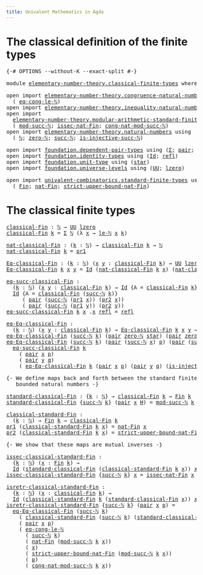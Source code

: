 ```yaml
---
title: Univalent Mathematics in Agda
---
```


# The classical definition of the finite types

<pre class="Agda"><a id="103" class="Symbol">{-#</a> <a id="107" class="Keyword">OPTIONS</a> <a id="115" class="Pragma">--without-K</a> <a id="127" class="Pragma">--exact-split</a> <a id="141" class="Symbol">#-}</a>

<a id="146" class="Keyword">module</a> <a id="153" href="elementary-number-theory.classical-finite-types.html" class="Module">elementary-number-theory.classical-finite-types</a> <a id="201" class="Keyword">where</a>

<a id="208" class="Keyword">open</a> <a id="213" class="Keyword">import</a> <a id="220" href="elementary-number-theory.congruence-natural-numbers.html" class="Module">elementary-number-theory.congruence-natural-numbers</a> <a id="272" class="Keyword">using</a>
  <a id="280" class="Symbol">(</a> <a id="282" href="elementary-number-theory.congruence-natural-numbers.html#4336" class="Function">eq-cong-le-ℕ</a><a id="294" class="Symbol">)</a>
<a id="296" class="Keyword">open</a> <a id="301" class="Keyword">import</a> <a id="308" href="elementary-number-theory.inequality-natural-numbers.html" class="Module">elementary-number-theory.inequality-natural-numbers</a> <a id="360" class="Keyword">using</a> <a id="366" class="Symbol">(</a><a id="367" href="elementary-number-theory.inequality-natural-numbers.html#9976" class="Function">le-ℕ</a><a id="371" class="Symbol">)</a>
<a id="373" class="Keyword">open</a> <a id="378" class="Keyword">import</a>
  <a id="387" href="elementary-number-theory.modular-arithmetic-standard-finite-types.html" class="Module">elementary-number-theory.modular-arithmetic-standard-finite-types</a> <a id="453" class="Keyword">using</a>
  <a id="461" class="Symbol">(</a> <a id="463" href="elementary-number-theory.modular-arithmetic-standard-finite-types.html#2719" class="Function">mod-succ-ℕ</a><a id="473" class="Symbol">;</a> <a id="475" href="elementary-number-theory.modular-arithmetic-standard-finite-types.html#5338" class="Function">issec-nat-Fin</a><a id="488" class="Symbol">;</a> <a id="490" href="elementary-number-theory.modular-arithmetic-standard-finite-types.html#3426" class="Function">cong-nat-mod-succ-ℕ</a><a id="509" class="Symbol">)</a>
<a id="511" class="Keyword">open</a> <a id="516" class="Keyword">import</a> <a id="523" href="elementary-number-theory.natural-numbers.html" class="Module">elementary-number-theory.natural-numbers</a> <a id="564" class="Keyword">using</a>
  <a id="572" class="Symbol">(</a> <a id="574" href="elementary-number-theory.natural-numbers.html#1444" class="Datatype">ℕ</a><a id="575" class="Symbol">;</a> <a id="577" href="elementary-number-theory.natural-numbers.html#1465" class="InductiveConstructor">zero-ℕ</a><a id="583" class="Symbol">;</a> <a id="585" href="elementary-number-theory.natural-numbers.html#1478" class="InductiveConstructor">succ-ℕ</a><a id="591" class="Symbol">;</a> <a id="593" href="elementary-number-theory.natural-numbers.html#2693" class="Function">is-injective-succ-ℕ</a><a id="612" class="Symbol">)</a>

<a id="615" class="Keyword">open</a> <a id="620" class="Keyword">import</a> <a id="627" href="foundation.dependent-pair-types.html" class="Module">foundation.dependent-pair-types</a> <a id="659" class="Keyword">using</a> <a id="665" class="Symbol">(</a><a id="666" href="foundation-core.dependent-pair-types.html#502" class="Record">Σ</a><a id="667" class="Symbol">;</a> <a id="669" href="foundation-core.dependent-pair-types.html#575" class="InductiveConstructor">pair</a><a id="673" class="Symbol">;</a> <a id="675" href="foundation-core.dependent-pair-types.html#592" class="Field">pr1</a><a id="678" class="Symbol">;</a> <a id="680" href="foundation-core.dependent-pair-types.html#604" class="Field">pr2</a><a id="683" class="Symbol">)</a>
<a id="685" class="Keyword">open</a> <a id="690" class="Keyword">import</a> <a id="697" href="foundation.identity-types.html" class="Module">foundation.identity-types</a> <a id="723" class="Keyword">using</a> <a id="729" class="Symbol">(</a><a id="730" href="foundation-core.identity-types.html#641" class="Datatype">Id</a><a id="732" class="Symbol">;</a> <a id="734" href="foundation-core.identity-types.html#694" class="InductiveConstructor">refl</a><a id="738" class="Symbol">)</a>
<a id="740" class="Keyword">open</a> <a id="745" class="Keyword">import</a> <a id="752" href="foundation.unit-type.html" class="Module">foundation.unit-type</a> <a id="773" class="Keyword">using</a> <a id="779" class="Symbol">(</a><a id="780" href="foundation.unit-type.html#999" class="InductiveConstructor">star</a><a id="784" class="Symbol">)</a>
<a id="786" class="Keyword">open</a> <a id="791" class="Keyword">import</a> <a id="798" href="foundation.universe-levels.html" class="Module">foundation.universe-levels</a> <a id="825" class="Keyword">using</a> <a id="831" class="Symbol">(</a><a id="832" href="foundation-core.universe-levels.html#222" class="Primitive">UU</a><a id="834" class="Symbol">;</a> <a id="836" href="Agda.Primitive.html#764" class="Primitive">lzero</a><a id="841" class="Symbol">)</a>

<a id="844" class="Keyword">open</a> <a id="849" class="Keyword">import</a> <a id="856" href="univalent-combinatorics.standard-finite-types.html" class="Module">univalent-combinatorics.standard-finite-types</a> <a id="902" class="Keyword">using</a>
  <a id="910" class="Symbol">(</a> <a id="912" href="univalent-combinatorics.standard-finite-types.html#1975" class="Function">Fin</a><a id="915" class="Symbol">;</a> <a id="917" href="univalent-combinatorics.standard-finite-types.html#5496" class="Function">nat-Fin</a><a id="924" class="Symbol">;</a> <a id="926" href="univalent-combinatorics.standard-finite-types.html#5597" class="Function">strict-upper-bound-nat-Fin</a><a id="952" class="Symbol">)</a>
</pre>
# The classical finite types

<pre class="Agda"><a id="classical-Fin"></a><a id="997" href="elementary-number-theory.classical-finite-types.html#997" class="Function">classical-Fin</a> <a id="1011" class="Symbol">:</a> <a id="1013" href="elementary-number-theory.natural-numbers.html#1444" class="Datatype">ℕ</a> <a id="1015" class="Symbol">→</a> <a id="1017" href="foundation-core.universe-levels.html#222" class="Primitive">UU</a> <a id="1020" href="Agda.Primitive.html#764" class="Primitive">lzero</a>
<a id="1026" href="elementary-number-theory.classical-finite-types.html#997" class="Function">classical-Fin</a> <a id="1040" href="elementary-number-theory.classical-finite-types.html#1040" class="Bound">k</a> <a id="1042" class="Symbol">=</a> <a id="1044" href="foundation-core.dependent-pair-types.html#502" class="Record">Σ</a> <a id="1046" href="elementary-number-theory.natural-numbers.html#1444" class="Datatype">ℕ</a> <a id="1048" class="Symbol">(λ</a> <a id="1051" href="elementary-number-theory.classical-finite-types.html#1051" class="Bound">x</a> <a id="1053" class="Symbol">→</a> <a id="1055" href="elementary-number-theory.inequality-natural-numbers.html#9976" class="Function">le-ℕ</a> <a id="1060" href="elementary-number-theory.classical-finite-types.html#1051" class="Bound">x</a> <a id="1062" href="elementary-number-theory.classical-finite-types.html#1040" class="Bound">k</a><a id="1063" class="Symbol">)</a>

<a id="nat-classical-Fin"></a><a id="1066" href="elementary-number-theory.classical-finite-types.html#1066" class="Function">nat-classical-Fin</a> <a id="1084" class="Symbol">:</a> <a id="1086" class="Symbol">(</a><a id="1087" href="elementary-number-theory.classical-finite-types.html#1087" class="Bound">k</a> <a id="1089" class="Symbol">:</a> <a id="1091" href="elementary-number-theory.natural-numbers.html#1444" class="Datatype">ℕ</a><a id="1092" class="Symbol">)</a> <a id="1094" class="Symbol">→</a> <a id="1096" href="elementary-number-theory.classical-finite-types.html#997" class="Function">classical-Fin</a> <a id="1110" href="elementary-number-theory.classical-finite-types.html#1087" class="Bound">k</a> <a id="1112" class="Symbol">→</a> <a id="1114" href="elementary-number-theory.natural-numbers.html#1444" class="Datatype">ℕ</a>
<a id="1116" href="elementary-number-theory.classical-finite-types.html#1066" class="Function">nat-classical-Fin</a> <a id="1134" href="elementary-number-theory.classical-finite-types.html#1134" class="Bound">k</a> <a id="1136" class="Symbol">=</a> <a id="1138" href="foundation-core.dependent-pair-types.html#592" class="Field">pr1</a>

<a id="Eq-classical-Fin"></a><a id="1143" href="elementary-number-theory.classical-finite-types.html#1143" class="Function">Eq-classical-Fin</a> <a id="1160" class="Symbol">:</a> <a id="1162" class="Symbol">(</a><a id="1163" href="elementary-number-theory.classical-finite-types.html#1163" class="Bound">k</a> <a id="1165" class="Symbol">:</a> <a id="1167" href="elementary-number-theory.natural-numbers.html#1444" class="Datatype">ℕ</a><a id="1168" class="Symbol">)</a> <a id="1170" class="Symbol">(</a><a id="1171" href="elementary-number-theory.classical-finite-types.html#1171" class="Bound">x</a> <a id="1173" href="elementary-number-theory.classical-finite-types.html#1173" class="Bound">y</a> <a id="1175" class="Symbol">:</a> <a id="1177" href="elementary-number-theory.classical-finite-types.html#997" class="Function">classical-Fin</a> <a id="1191" href="elementary-number-theory.classical-finite-types.html#1163" class="Bound">k</a><a id="1192" class="Symbol">)</a> <a id="1194" class="Symbol">→</a> <a id="1196" href="foundation-core.universe-levels.html#222" class="Primitive">UU</a> <a id="1199" href="Agda.Primitive.html#764" class="Primitive">lzero</a>
<a id="1205" href="elementary-number-theory.classical-finite-types.html#1143" class="Function">Eq-classical-Fin</a> <a id="1222" href="elementary-number-theory.classical-finite-types.html#1222" class="Bound">k</a> <a id="1224" href="elementary-number-theory.classical-finite-types.html#1224" class="Bound">x</a> <a id="1226" href="elementary-number-theory.classical-finite-types.html#1226" class="Bound">y</a> <a id="1228" class="Symbol">=</a> <a id="1230" href="foundation-core.identity-types.html#641" class="Datatype">Id</a> <a id="1233" class="Symbol">(</a><a id="1234" href="elementary-number-theory.classical-finite-types.html#1066" class="Function">nat-classical-Fin</a> <a id="1252" href="elementary-number-theory.classical-finite-types.html#1222" class="Bound">k</a> <a id="1254" href="elementary-number-theory.classical-finite-types.html#1224" class="Bound">x</a><a id="1255" class="Symbol">)</a> <a id="1257" class="Symbol">(</a><a id="1258" href="elementary-number-theory.classical-finite-types.html#1066" class="Function">nat-classical-Fin</a> <a id="1276" href="elementary-number-theory.classical-finite-types.html#1222" class="Bound">k</a> <a id="1278" href="elementary-number-theory.classical-finite-types.html#1226" class="Bound">y</a><a id="1279" class="Symbol">)</a>

<a id="eq-succ-classical-Fin"></a><a id="1282" href="elementary-number-theory.classical-finite-types.html#1282" class="Function">eq-succ-classical-Fin</a> <a id="1304" class="Symbol">:</a>
  <a id="1308" class="Symbol">(</a><a id="1309" href="elementary-number-theory.classical-finite-types.html#1309" class="Bound">k</a> <a id="1311" class="Symbol">:</a> <a id="1313" href="elementary-number-theory.natural-numbers.html#1444" class="Datatype">ℕ</a><a id="1314" class="Symbol">)</a> <a id="1316" class="Symbol">(</a><a id="1317" href="elementary-number-theory.classical-finite-types.html#1317" class="Bound">x</a> <a id="1319" href="elementary-number-theory.classical-finite-types.html#1319" class="Bound">y</a> <a id="1321" class="Symbol">:</a> <a id="1323" href="elementary-number-theory.classical-finite-types.html#997" class="Function">classical-Fin</a> <a id="1337" href="elementary-number-theory.classical-finite-types.html#1309" class="Bound">k</a><a id="1338" class="Symbol">)</a> <a id="1340" class="Symbol">→</a> <a id="1342" href="foundation-core.identity-types.html#641" class="Datatype">Id</a> <a id="1345" class="Symbol">{</a><a id="1346" class="Argument">A</a> <a id="1348" class="Symbol">=</a> <a id="1350" href="elementary-number-theory.classical-finite-types.html#997" class="Function">classical-Fin</a> <a id="1364" href="elementary-number-theory.classical-finite-types.html#1309" class="Bound">k</a><a id="1365" class="Symbol">}</a> <a id="1367" href="elementary-number-theory.classical-finite-types.html#1317" class="Bound">x</a> <a id="1369" href="elementary-number-theory.classical-finite-types.html#1319" class="Bound">y</a> <a id="1371" class="Symbol">→</a>
  <a id="1375" href="foundation-core.identity-types.html#641" class="Datatype">Id</a> <a id="1378" class="Symbol">{</a><a id="1379" class="Argument">A</a> <a id="1381" class="Symbol">=</a> <a id="1383" href="elementary-number-theory.classical-finite-types.html#997" class="Function">classical-Fin</a> <a id="1397" class="Symbol">(</a><a id="1398" href="elementary-number-theory.natural-numbers.html#1478" class="InductiveConstructor">succ-ℕ</a> <a id="1405" href="elementary-number-theory.classical-finite-types.html#1309" class="Bound">k</a><a id="1406" class="Symbol">)}</a>
     <a id="1414" class="Symbol">(</a> <a id="1416" href="foundation-core.dependent-pair-types.html#575" class="InductiveConstructor">pair</a> <a id="1421" class="Symbol">(</a><a id="1422" href="elementary-number-theory.natural-numbers.html#1478" class="InductiveConstructor">succ-ℕ</a> <a id="1429" class="Symbol">(</a><a id="1430" href="foundation-core.dependent-pair-types.html#592" class="Field">pr1</a> <a id="1434" href="elementary-number-theory.classical-finite-types.html#1317" class="Bound">x</a><a id="1435" class="Symbol">))</a> <a id="1438" class="Symbol">(</a><a id="1439" href="foundation-core.dependent-pair-types.html#604" class="Field">pr2</a> <a id="1443" href="elementary-number-theory.classical-finite-types.html#1317" class="Bound">x</a><a id="1444" class="Symbol">))</a>
     <a id="1452" class="Symbol">(</a> <a id="1454" href="foundation-core.dependent-pair-types.html#575" class="InductiveConstructor">pair</a> <a id="1459" class="Symbol">(</a><a id="1460" href="elementary-number-theory.natural-numbers.html#1478" class="InductiveConstructor">succ-ℕ</a> <a id="1467" class="Symbol">(</a><a id="1468" href="foundation-core.dependent-pair-types.html#592" class="Field">pr1</a> <a id="1472" href="elementary-number-theory.classical-finite-types.html#1319" class="Bound">y</a><a id="1473" class="Symbol">))</a> <a id="1476" class="Symbol">(</a><a id="1477" href="foundation-core.dependent-pair-types.html#604" class="Field">pr2</a> <a id="1481" href="elementary-number-theory.classical-finite-types.html#1319" class="Bound">y</a><a id="1482" class="Symbol">))</a>
<a id="1485" href="elementary-number-theory.classical-finite-types.html#1282" class="Function">eq-succ-classical-Fin</a> <a id="1507" href="elementary-number-theory.classical-finite-types.html#1507" class="Bound">k</a> <a id="1509" href="elementary-number-theory.classical-finite-types.html#1509" class="Bound">x</a> <a id="1511" class="DottedPattern Symbol">.</a><a id="1512" href="elementary-number-theory.classical-finite-types.html#1509" class="DottedPattern Bound">x</a> <a id="1514" href="foundation-core.identity-types.html#694" class="InductiveConstructor">refl</a> <a id="1519" class="Symbol">=</a> <a id="1521" href="foundation-core.identity-types.html#694" class="InductiveConstructor">refl</a>

<a id="eq-Eq-classical-Fin"></a><a id="1527" href="elementary-number-theory.classical-finite-types.html#1527" class="Function">eq-Eq-classical-Fin</a> <a id="1547" class="Symbol">:</a>
  <a id="1551" class="Symbol">(</a><a id="1552" href="elementary-number-theory.classical-finite-types.html#1552" class="Bound">k</a> <a id="1554" class="Symbol">:</a> <a id="1556" href="elementary-number-theory.natural-numbers.html#1444" class="Datatype">ℕ</a><a id="1557" class="Symbol">)</a> <a id="1559" class="Symbol">(</a><a id="1560" href="elementary-number-theory.classical-finite-types.html#1560" class="Bound">x</a> <a id="1562" href="elementary-number-theory.classical-finite-types.html#1562" class="Bound">y</a> <a id="1564" class="Symbol">:</a> <a id="1566" href="elementary-number-theory.classical-finite-types.html#997" class="Function">classical-Fin</a> <a id="1580" href="elementary-number-theory.classical-finite-types.html#1552" class="Bound">k</a><a id="1581" class="Symbol">)</a> <a id="1583" class="Symbol">→</a> <a id="1585" href="elementary-number-theory.classical-finite-types.html#1143" class="Function">Eq-classical-Fin</a> <a id="1602" href="elementary-number-theory.classical-finite-types.html#1552" class="Bound">k</a> <a id="1604" href="elementary-number-theory.classical-finite-types.html#1560" class="Bound">x</a> <a id="1606" href="elementary-number-theory.classical-finite-types.html#1562" class="Bound">y</a> <a id="1608" class="Symbol">→</a> <a id="1610" href="foundation-core.identity-types.html#641" class="Datatype">Id</a> <a id="1613" href="elementary-number-theory.classical-finite-types.html#1560" class="Bound">x</a> <a id="1615" href="elementary-number-theory.classical-finite-types.html#1562" class="Bound">y</a>
<a id="1617" href="elementary-number-theory.classical-finite-types.html#1527" class="Function">eq-Eq-classical-Fin</a> <a id="1637" class="Symbol">(</a><a id="1638" href="elementary-number-theory.natural-numbers.html#1478" class="InductiveConstructor">succ-ℕ</a> <a id="1645" href="elementary-number-theory.classical-finite-types.html#1645" class="Bound">k</a><a id="1646" class="Symbol">)</a> <a id="1648" class="Symbol">(</a><a id="1649" href="foundation-core.dependent-pair-types.html#575" class="InductiveConstructor">pair</a> <a id="1654" href="elementary-number-theory.natural-numbers.html#1465" class="InductiveConstructor">zero-ℕ</a> <a id="1661" href="foundation.unit-type.html#999" class="InductiveConstructor">star</a><a id="1665" class="Symbol">)</a> <a id="1667" class="Symbol">(</a><a id="1668" href="foundation-core.dependent-pair-types.html#575" class="InductiveConstructor">pair</a> <a id="1673" href="elementary-number-theory.natural-numbers.html#1465" class="InductiveConstructor">zero-ℕ</a> <a id="1680" href="foundation.unit-type.html#999" class="InductiveConstructor">star</a><a id="1684" class="Symbol">)</a> <a id="1686" href="elementary-number-theory.classical-finite-types.html#1686" class="Bound">e</a> <a id="1688" class="Symbol">=</a> <a id="1690" href="foundation-core.identity-types.html#694" class="InductiveConstructor">refl</a>
<a id="1695" href="elementary-number-theory.classical-finite-types.html#1527" class="Function">eq-Eq-classical-Fin</a> <a id="1715" class="Symbol">(</a><a id="1716" href="elementary-number-theory.natural-numbers.html#1478" class="InductiveConstructor">succ-ℕ</a> <a id="1723" href="elementary-number-theory.classical-finite-types.html#1723" class="Bound">k</a><a id="1724" class="Symbol">)</a> <a id="1726" class="Symbol">(</a><a id="1727" href="foundation-core.dependent-pair-types.html#575" class="InductiveConstructor">pair</a> <a id="1732" class="Symbol">(</a><a id="1733" href="elementary-number-theory.natural-numbers.html#1478" class="InductiveConstructor">succ-ℕ</a> <a id="1740" href="elementary-number-theory.classical-finite-types.html#1740" class="Bound">x</a><a id="1741" class="Symbol">)</a> <a id="1743" href="elementary-number-theory.classical-finite-types.html#1743" class="Bound">p</a><a id="1744" class="Symbol">)</a> <a id="1746" class="Symbol">(</a><a id="1747" href="foundation-core.dependent-pair-types.html#575" class="InductiveConstructor">pair</a> <a id="1752" class="Symbol">(</a><a id="1753" href="elementary-number-theory.natural-numbers.html#1478" class="InductiveConstructor">succ-ℕ</a> <a id="1760" href="elementary-number-theory.classical-finite-types.html#1760" class="Bound">y</a><a id="1761" class="Symbol">)</a> <a id="1763" href="elementary-number-theory.classical-finite-types.html#1763" class="Bound">q</a><a id="1764" class="Symbol">)</a> <a id="1766" href="elementary-number-theory.classical-finite-types.html#1766" class="Bound">e</a> <a id="1768" class="Symbol">=</a>
  <a id="1772" href="elementary-number-theory.classical-finite-types.html#1282" class="Function">eq-succ-classical-Fin</a> <a id="1794" href="elementary-number-theory.classical-finite-types.html#1723" class="Bound">k</a>
    <a id="1800" class="Symbol">(</a> <a id="1802" href="foundation-core.dependent-pair-types.html#575" class="InductiveConstructor">pair</a> <a id="1807" href="elementary-number-theory.classical-finite-types.html#1740" class="Bound">x</a> <a id="1809" href="elementary-number-theory.classical-finite-types.html#1743" class="Bound">p</a><a id="1810" class="Symbol">)</a>
    <a id="1816" class="Symbol">(</a> <a id="1818" href="foundation-core.dependent-pair-types.html#575" class="InductiveConstructor">pair</a> <a id="1823" href="elementary-number-theory.classical-finite-types.html#1760" class="Bound">y</a> <a id="1825" href="elementary-number-theory.classical-finite-types.html#1763" class="Bound">q</a><a id="1826" class="Symbol">)</a>
    <a id="1832" class="Symbol">(</a> <a id="1834" href="elementary-number-theory.classical-finite-types.html#1527" class="Function">eq-Eq-classical-Fin</a> <a id="1854" href="elementary-number-theory.classical-finite-types.html#1723" class="Bound">k</a> <a id="1856" class="Symbol">(</a><a id="1857" href="foundation-core.dependent-pair-types.html#575" class="InductiveConstructor">pair</a> <a id="1862" href="elementary-number-theory.classical-finite-types.html#1740" class="Bound">x</a> <a id="1864" href="elementary-number-theory.classical-finite-types.html#1743" class="Bound">p</a><a id="1865" class="Symbol">)</a> <a id="1867" class="Symbol">(</a><a id="1868" href="foundation-core.dependent-pair-types.html#575" class="InductiveConstructor">pair</a> <a id="1873" href="elementary-number-theory.classical-finite-types.html#1760" class="Bound">y</a> <a id="1875" href="elementary-number-theory.classical-finite-types.html#1763" class="Bound">q</a><a id="1876" class="Symbol">)</a> <a id="1878" class="Symbol">(</a><a id="1879" href="elementary-number-theory.natural-numbers.html#2693" class="Function">is-injective-succ-ℕ</a> <a id="1899" href="elementary-number-theory.classical-finite-types.html#1766" class="Bound">e</a><a id="1900" class="Symbol">))</a>

<a id="1904" class="Comment">{- We define maps back and forth between the standard finite sets and the
   bounded natural numbers -}</a>

<a id="standard-classical-Fin"></a><a id="2009" href="elementary-number-theory.classical-finite-types.html#2009" class="Function">standard-classical-Fin</a> <a id="2032" class="Symbol">:</a> <a id="2034" class="Symbol">{</a><a id="2035" href="elementary-number-theory.classical-finite-types.html#2035" class="Bound">k</a> <a id="2037" class="Symbol">:</a> <a id="2039" href="elementary-number-theory.natural-numbers.html#1444" class="Datatype">ℕ</a><a id="2040" class="Symbol">}</a> <a id="2042" class="Symbol">→</a> <a id="2044" href="elementary-number-theory.classical-finite-types.html#997" class="Function">classical-Fin</a> <a id="2058" href="elementary-number-theory.classical-finite-types.html#2035" class="Bound">k</a> <a id="2060" class="Symbol">→</a> <a id="2062" href="univalent-combinatorics.standard-finite-types.html#1975" class="Function">Fin</a> <a id="2066" href="elementary-number-theory.classical-finite-types.html#2035" class="Bound">k</a>
<a id="2068" href="elementary-number-theory.classical-finite-types.html#2009" class="Function">standard-classical-Fin</a> <a id="2091" class="Symbol">{</a><a id="2092" href="elementary-number-theory.natural-numbers.html#1478" class="InductiveConstructor">succ-ℕ</a> <a id="2099" href="elementary-number-theory.classical-finite-types.html#2099" class="Bound">k</a><a id="2100" class="Symbol">}</a> <a id="2102" class="Symbol">(</a><a id="2103" href="foundation-core.dependent-pair-types.html#575" class="InductiveConstructor">pair</a> <a id="2108" href="elementary-number-theory.classical-finite-types.html#2108" class="Bound">x</a> <a id="2110" href="elementary-number-theory.classical-finite-types.html#2110" class="Bound">H</a><a id="2111" class="Symbol">)</a> <a id="2113" class="Symbol">=</a> <a id="2115" href="elementary-number-theory.modular-arithmetic-standard-finite-types.html#2719" class="Function">mod-succ-ℕ</a> <a id="2126" href="elementary-number-theory.classical-finite-types.html#2099" class="Bound">k</a> <a id="2128" href="elementary-number-theory.classical-finite-types.html#2108" class="Bound">x</a>

<a id="classical-standard-Fin"></a><a id="2131" href="elementary-number-theory.classical-finite-types.html#2131" class="Function">classical-standard-Fin</a> <a id="2154" class="Symbol">:</a>
  <a id="2158" class="Symbol">(</a><a id="2159" href="elementary-number-theory.classical-finite-types.html#2159" class="Bound">k</a> <a id="2161" class="Symbol">:</a> <a id="2163" href="elementary-number-theory.natural-numbers.html#1444" class="Datatype">ℕ</a><a id="2164" class="Symbol">)</a> <a id="2166" class="Symbol">→</a> <a id="2168" href="univalent-combinatorics.standard-finite-types.html#1975" class="Function">Fin</a> <a id="2172" href="elementary-number-theory.classical-finite-types.html#2159" class="Bound">k</a> <a id="2174" class="Symbol">→</a> <a id="2176" href="elementary-number-theory.classical-finite-types.html#997" class="Function">classical-Fin</a> <a id="2190" href="elementary-number-theory.classical-finite-types.html#2159" class="Bound">k</a>
<a id="2192" href="foundation-core.dependent-pair-types.html#592" class="Field">pr1</a> <a id="2196" class="Symbol">(</a><a id="2197" href="elementary-number-theory.classical-finite-types.html#2131" class="Function">classical-standard-Fin</a> <a id="2220" href="elementary-number-theory.classical-finite-types.html#2220" class="Bound">k</a> <a id="2222" href="elementary-number-theory.classical-finite-types.html#2222" class="Bound">x</a><a id="2223" class="Symbol">)</a> <a id="2225" class="Symbol">=</a> <a id="2227" href="univalent-combinatorics.standard-finite-types.html#5496" class="Function">nat-Fin</a> <a id="2235" href="elementary-number-theory.classical-finite-types.html#2222" class="Bound">x</a>
<a id="2237" href="foundation-core.dependent-pair-types.html#604" class="Field">pr2</a> <a id="2241" class="Symbol">(</a><a id="2242" href="elementary-number-theory.classical-finite-types.html#2131" class="Function">classical-standard-Fin</a> <a id="2265" href="elementary-number-theory.classical-finite-types.html#2265" class="Bound">k</a> <a id="2267" href="elementary-number-theory.classical-finite-types.html#2267" class="Bound">x</a><a id="2268" class="Symbol">)</a> <a id="2270" class="Symbol">=</a> <a id="2272" href="univalent-combinatorics.standard-finite-types.html#5597" class="Function">strict-upper-bound-nat-Fin</a> <a id="2299" href="elementary-number-theory.classical-finite-types.html#2267" class="Bound">x</a>

<a id="2302" class="Comment">{- We show that these maps are mutual inverses -}</a>

<a id="issec-classical-standard-Fin"></a><a id="2353" href="elementary-number-theory.classical-finite-types.html#2353" class="Function">issec-classical-standard-Fin</a> <a id="2382" class="Symbol">:</a>
  <a id="2386" class="Symbol">{</a><a id="2387" href="elementary-number-theory.classical-finite-types.html#2387" class="Bound">k</a> <a id="2389" class="Symbol">:</a> <a id="2391" href="elementary-number-theory.natural-numbers.html#1444" class="Datatype">ℕ</a><a id="2392" class="Symbol">}</a> <a id="2394" class="Symbol">(</a><a id="2395" href="elementary-number-theory.classical-finite-types.html#2395" class="Bound">x</a> <a id="2397" class="Symbol">:</a> <a id="2399" href="univalent-combinatorics.standard-finite-types.html#1975" class="Function">Fin</a> <a id="2403" href="elementary-number-theory.classical-finite-types.html#2387" class="Bound">k</a><a id="2404" class="Symbol">)</a> <a id="2406" class="Symbol">→</a>
  <a id="2410" href="foundation-core.identity-types.html#641" class="Datatype">Id</a> <a id="2413" class="Symbol">(</a><a id="2414" href="elementary-number-theory.classical-finite-types.html#2009" class="Function">standard-classical-Fin</a> <a id="2437" class="Symbol">(</a><a id="2438" href="elementary-number-theory.classical-finite-types.html#2131" class="Function">classical-standard-Fin</a> <a id="2461" href="elementary-number-theory.classical-finite-types.html#2387" class="Bound">k</a> <a id="2463" href="elementary-number-theory.classical-finite-types.html#2395" class="Bound">x</a><a id="2464" class="Symbol">))</a> <a id="2467" href="elementary-number-theory.classical-finite-types.html#2395" class="Bound">x</a>
<a id="2469" href="elementary-number-theory.classical-finite-types.html#2353" class="Function">issec-classical-standard-Fin</a> <a id="2498" class="Symbol">{</a><a id="2499" href="elementary-number-theory.natural-numbers.html#1478" class="InductiveConstructor">succ-ℕ</a> <a id="2506" href="elementary-number-theory.classical-finite-types.html#2506" class="Bound">k</a><a id="2507" class="Symbol">}</a> <a id="2509" href="elementary-number-theory.classical-finite-types.html#2509" class="Bound">x</a> <a id="2511" class="Symbol">=</a> <a id="2513" href="elementary-number-theory.modular-arithmetic-standard-finite-types.html#5338" class="Function">issec-nat-Fin</a> <a id="2527" href="elementary-number-theory.classical-finite-types.html#2509" class="Bound">x</a>

<a id="isretr-classical-standard-Fin"></a><a id="2530" href="elementary-number-theory.classical-finite-types.html#2530" class="Function">isretr-classical-standard-Fin</a> <a id="2560" class="Symbol">:</a>
  <a id="2564" class="Symbol">{</a><a id="2565" href="elementary-number-theory.classical-finite-types.html#2565" class="Bound">k</a> <a id="2567" class="Symbol">:</a> <a id="2569" href="elementary-number-theory.natural-numbers.html#1444" class="Datatype">ℕ</a><a id="2570" class="Symbol">}</a> <a id="2572" class="Symbol">(</a><a id="2573" href="elementary-number-theory.classical-finite-types.html#2573" class="Bound">x</a> <a id="2575" class="Symbol">:</a> <a id="2577" href="elementary-number-theory.classical-finite-types.html#997" class="Function">classical-Fin</a> <a id="2591" href="elementary-number-theory.classical-finite-types.html#2565" class="Bound">k</a><a id="2592" class="Symbol">)</a> <a id="2594" class="Symbol">→</a>
  <a id="2598" href="foundation-core.identity-types.html#641" class="Datatype">Id</a> <a id="2601" class="Symbol">(</a><a id="2602" href="elementary-number-theory.classical-finite-types.html#2131" class="Function">classical-standard-Fin</a> <a id="2625" href="elementary-number-theory.classical-finite-types.html#2565" class="Bound">k</a> <a id="2627" class="Symbol">(</a><a id="2628" href="elementary-number-theory.classical-finite-types.html#2009" class="Function">standard-classical-Fin</a> <a id="2651" href="elementary-number-theory.classical-finite-types.html#2573" class="Bound">x</a><a id="2652" class="Symbol">))</a> <a id="2655" href="elementary-number-theory.classical-finite-types.html#2573" class="Bound">x</a>
<a id="2657" href="elementary-number-theory.classical-finite-types.html#2530" class="Function">isretr-classical-standard-Fin</a> <a id="2687" class="Symbol">{</a><a id="2688" href="elementary-number-theory.natural-numbers.html#1478" class="InductiveConstructor">succ-ℕ</a> <a id="2695" href="elementary-number-theory.classical-finite-types.html#2695" class="Bound">k</a><a id="2696" class="Symbol">}</a> <a id="2698" class="Symbol">(</a><a id="2699" href="foundation-core.dependent-pair-types.html#575" class="InductiveConstructor">pair</a> <a id="2704" href="elementary-number-theory.classical-finite-types.html#2704" class="Bound">x</a> <a id="2706" href="elementary-number-theory.classical-finite-types.html#2706" class="Bound">p</a><a id="2707" class="Symbol">)</a> <a id="2709" class="Symbol">=</a>
  <a id="2713" href="elementary-number-theory.classical-finite-types.html#1527" class="Function">eq-Eq-classical-Fin</a> <a id="2733" class="Symbol">(</a><a id="2734" href="elementary-number-theory.natural-numbers.html#1478" class="InductiveConstructor">succ-ℕ</a> <a id="2741" href="elementary-number-theory.classical-finite-types.html#2695" class="Bound">k</a><a id="2742" class="Symbol">)</a>
    <a id="2748" class="Symbol">(</a> <a id="2750" href="elementary-number-theory.classical-finite-types.html#2131" class="Function">classical-standard-Fin</a> <a id="2773" class="Symbol">(</a><a id="2774" href="elementary-number-theory.natural-numbers.html#1478" class="InductiveConstructor">succ-ℕ</a> <a id="2781" href="elementary-number-theory.classical-finite-types.html#2695" class="Bound">k</a><a id="2782" class="Symbol">)</a> <a id="2784" class="Symbol">(</a><a id="2785" href="elementary-number-theory.classical-finite-types.html#2009" class="Function">standard-classical-Fin</a> <a id="2808" class="Symbol">(</a><a id="2809" href="foundation-core.dependent-pair-types.html#575" class="InductiveConstructor">pair</a> <a id="2814" href="elementary-number-theory.classical-finite-types.html#2704" class="Bound">x</a> <a id="2816" href="elementary-number-theory.classical-finite-types.html#2706" class="Bound">p</a><a id="2817" class="Symbol">)))</a>
    <a id="2825" class="Symbol">(</a> <a id="2827" href="foundation-core.dependent-pair-types.html#575" class="InductiveConstructor">pair</a> <a id="2832" href="elementary-number-theory.classical-finite-types.html#2704" class="Bound">x</a> <a id="2834" href="elementary-number-theory.classical-finite-types.html#2706" class="Bound">p</a><a id="2835" class="Symbol">)</a>
    <a id="2841" class="Symbol">(</a> <a id="2843" href="elementary-number-theory.congruence-natural-numbers.html#4336" class="Function">eq-cong-le-ℕ</a>
      <a id="2862" class="Symbol">(</a> <a id="2864" href="elementary-number-theory.natural-numbers.html#1478" class="InductiveConstructor">succ-ℕ</a> <a id="2871" href="elementary-number-theory.classical-finite-types.html#2695" class="Bound">k</a><a id="2872" class="Symbol">)</a>
      <a id="2880" class="Symbol">(</a> <a id="2882" href="univalent-combinatorics.standard-finite-types.html#5496" class="Function">nat-Fin</a> <a id="2890" class="Symbol">(</a><a id="2891" href="elementary-number-theory.modular-arithmetic-standard-finite-types.html#2719" class="Function">mod-succ-ℕ</a> <a id="2902" href="elementary-number-theory.classical-finite-types.html#2695" class="Bound">k</a> <a id="2904" href="elementary-number-theory.classical-finite-types.html#2704" class="Bound">x</a><a id="2905" class="Symbol">))</a>
      <a id="2914" class="Symbol">(</a> <a id="2916" href="elementary-number-theory.classical-finite-types.html#2704" class="Bound">x</a><a id="2917" class="Symbol">)</a>
      <a id="2925" class="Symbol">(</a> <a id="2927" href="univalent-combinatorics.standard-finite-types.html#5597" class="Function">strict-upper-bound-nat-Fin</a> <a id="2954" class="Symbol">(</a><a id="2955" href="elementary-number-theory.modular-arithmetic-standard-finite-types.html#2719" class="Function">mod-succ-ℕ</a> <a id="2966" href="elementary-number-theory.classical-finite-types.html#2695" class="Bound">k</a> <a id="2968" href="elementary-number-theory.classical-finite-types.html#2704" class="Bound">x</a><a id="2969" class="Symbol">))</a>
      <a id="2978" class="Symbol">(</a> <a id="2980" href="elementary-number-theory.classical-finite-types.html#2706" class="Bound">p</a><a id="2981" class="Symbol">)</a>
      <a id="2989" class="Symbol">(</a> <a id="2991" href="elementary-number-theory.modular-arithmetic-standard-finite-types.html#3426" class="Function">cong-nat-mod-succ-ℕ</a> <a id="3011" href="elementary-number-theory.classical-finite-types.html#2695" class="Bound">k</a> <a id="3013" href="elementary-number-theory.classical-finite-types.html#2704" class="Bound">x</a><a id="3014" class="Symbol">))</a>
</pre>